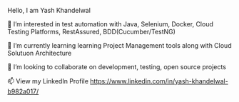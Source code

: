 Hello,
I am Yash Khandelwal

👀 I’m interested in test automation with Java, Selenium, Docker, Cloud Testing Platforms, RestAssured, BDD(Cucumber/TestNG)

🌱 I’m currently learning learning Project Management tools along with Cloud Solutuon Architecture 

💞️ I’m looking to collaborate on development, testing, open source projects

📫 View my LinkedIn Profile https://www.linkedin.com/in/yash-khandelwal-b982a017/

